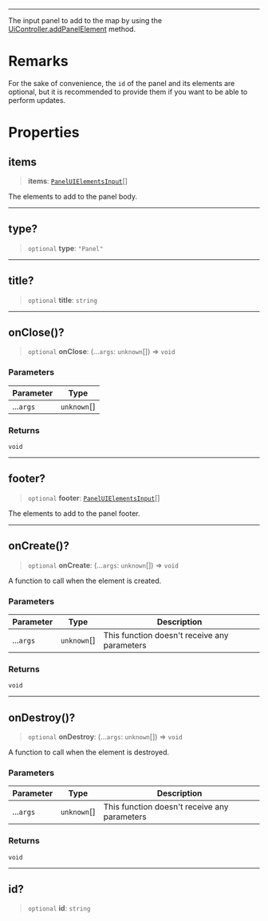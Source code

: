 ***

The input panel to add to the map by using the [UiController.addPanelElement](UiController.md#addpanelelement) method.

# Remarks

For the sake of convenience, the `id` of the panel and its elements are optional,
but it is recommended to provide them if you want to be able to perform updates.

# Properties

## items

> **items**: [`PanelUIElementsInput`](PanelUIElementsInput.md)\[]

The elements to add to the panel body.

***

## type?

> `optional` **type**: `"Panel"`

***

## title?

> `optional` **title**: `string`

***

## onClose()?

> `optional` **onClose**: (...`args`: `unknown`\[]) => `void`

### Parameters

| Parameter | Type         |
| --------- | ------------ |
| ...`args` | `unknown`\[] |

### Returns

`void`

***

## footer?

> `optional` **footer**: [`PanelUIElementsInput`](PanelUIElementsInput.md)\[]

The elements to add to the panel footer.

***

## onCreate()?

> `optional` **onCreate**: (...`args`: `unknown`\[]) => `void`

A function to call when the element is created.

### Parameters

| Parameter | Type         | Description                                  |
| --------- | ------------ | -------------------------------------------- |
| ...`args` | `unknown`\[] | This function doesn't receive any parameters |

### Returns

`void`

***

## onDestroy()?

> `optional` **onDestroy**: (...`args`: `unknown`\[]) => `void`

A function to call when the element is destroyed.

### Parameters

| Parameter | Type         | Description                                  |
| --------- | ------------ | -------------------------------------------- |
| ...`args` | `unknown`\[] | This function doesn't receive any parameters |

### Returns

`void`

***

## id?

> `optional` **id**: `string`

